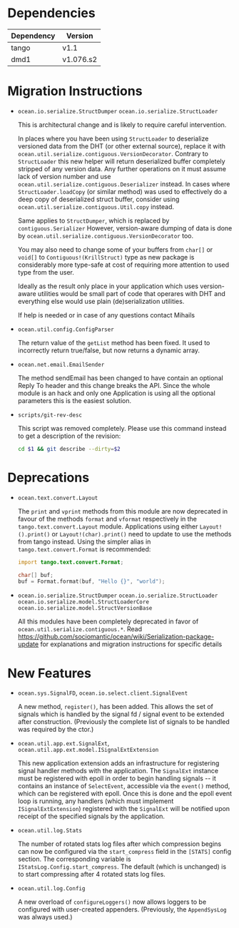 Dependencies
============

Dependency | Version
-----------|---------
tango      | v1.1
dmd1       | v1.076.s2

Migration Instructions
======================

* `ocean.io.serialize.StructDumper`
  `ocean.io.serialize.StructLoader`

  This is architectural change and is likely to require careful intervention.

  In places where you have been using `StructLoader` to deserialize versioned
  data from the DHT (or other external source), replace it with
  `ocean.util.serialize.contiguous.VersionDecorator`. Contrary to `StructLoader`
  this new helper will return deserialized buffer completely stripped of any
  version data. Any further operations on it must assume lack of version number
  and use `ocean.util.serialize.contiguous.Deserializer` instead. In cases
  where `StructLoader.loadCopy` (or similar method) was used to effectively
  do a deep copy of deserialized struct buffer, consider using
  `ocean.util.serialize.contiguous.Util.copy` instead.

  Same applies to `StructDumper`, which is replaced by `contiguous.Serializer`
  However, version-aware dumping of data is done by
  `ocean.util.serialize.contiguous.VersionDecorator` too.

  You may also need to change some of your buffers from `char[]` or `void[]` to
  `Contiguous!(KrillStruct)` type as new package is considerably more type-safe
  at cost of requiring more attention to used type from the user.

  Ideally as the result only place in your application which uses version-aware
  utilities would be small part of code that operares with DHT and everything
  else would use plain (de)serialization utilities.

  If help is needed or in case of any questions contact Mihails

* `ocean.util.config.ConfigParser`

  The return value of the `getList` method has been fixed. It used to
  incorrectly return true/false, but now returns a dynamic array.

* `ocean.net.email.EmailSender`

  The method sendEmail has been changed to have contain an optional
  Reply To header and this change breaks the API. Since the whole
  module is an hack and only one Application is using all the optional
  parameters this is the easiest solution.

* `scripts/git-rev-desc`

  This script was removed completely. Please use this command instead to get
  a description of the revision:

  ```sh
  cd $1 && git describe --dirty=$2
  ```

Deprecations
============

* `ocean.text.convert.Layout`

  The `print` and `vprint` methods from this module are now deprecated in favour
  of the methods `format` and `vformat` respectively in the
  `tango.text.convert.Layout` module. Applications using either
  `Layout!().print()` or `Layout!(char).print()` need to update to use the
  methods from tango instead. Using the simpler alias in
  `tango.text.convert.Format` is recommended:

  ```d
  import tango.text.convert.Format;

  char[] buf;
  buf = Format.format(buf, "Hello {}", "world");
  ```

* `ocean.io.serialize.StructDumper`
  `ocean.io.serialize.StructLoader`
  `ocean.io.serialize.model.StructLoaderCore`
  `ocean.io.serialize.model.StructVersionBase`

  All this modules have been completely deprecated in favor
  of `ocean.util.serialize.contiguous.*`. Read
  https://github.com/sociomantic/ocean/wiki/Serialization-package-update
  for explanations and migration instructions for specific details


New Features
============

* `ocean.sys.SignalFD`, `ocean.io.select.client.SignalEvent`

  A new method, `register()`, has been added. This allows the set of signals
  which is handled by the signal fd / signal event to be extended after
  construction. (Previously the complete list of signals to be handled was
  required by the ctor.)

* `ocean.util.app.ext.SignalExt`, `ocean.util.app.ext.model.ISignalExtExtension`

  This new application extension adds an infrastructure for registering signal
  handler methods with the application. The `SignalExt` instance must be
  registered with epoll in order to begin handling signals -- it contains an
  instance of `SelectEvent`, accessible via the `event()` method, which can be
  registered with epoll. Once this is done and the epoll event loop is running,
  any handlers (which must implement `ISignalExtExtension`) registered with the
  `SignalExt` will be notified upon receipt of the specified signals by the
  application.

* `ocean.util.log.Stats`

  The number of rotated stats log files after which compression begins can now
  be configured via the `start_compress` field in the `[STATS]` config section.
  The corresponding variable is `IStatsLog.Config.start_compress`. The default
  (which is unchanged) is to start compressing after 4 rotated stats log files.

* `ocean.util.log.Config`

  A new overload of `configureLoggers()` now allows loggers to be configured
  with user-created appenders. (Previously, the `AppendSysLog` was always used.)
